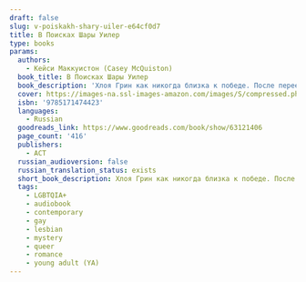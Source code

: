 ```yaml
---
draft: false
slug: v-poiskakh-shary-uiler-e64cf0d7
title: В Поисках Шары Уилер
type: books
params:
  authors:
    - Кейси Маккуистон (Casey McQuiston)
  book_title: В Поисках Шары Уилер
  book_description: 'Хлоя Грин как никогда близка к победе. После переезда в Алабаму она провела четыре долгих года, избегая сплетен, одноклассников и администрации академии Уиллоугроув. Еще чуть-чуть — и статус лучшей ученицы школы будет у нее в кармане. Ее единственная соперница — Шара Уилер, дочь директора, идеальная буквально во всем. Но за месяц до выпускного Шара целует Хлою и исчезает. В поисках ответов Хлоя обнаруживает, что она была не единственной, с кем Шара контактировала до того, как пропала. Есть еще Смит, парень Шары, и Рори, парень по соседству, которому она нравилась. У всех троих нет ничего общего, кроме таинственных записок. Вместе они должны найти Шару, ведь как иначе Хлоя победит ее в честном бою? Необычное трио отправляется в погоню за призраком через вечеринки, взломы и загадки. Со временем Хлоя начинает подозревать, что в этом маленьком городке творится гораздо больше странных вещей, чем она думала. И — возможно, просто возможно — Шара тоже была гораздо сложнее. '
  cover: https://images-na.ssl-images-amazon.com/images/S/compressed.photo.goodreads.com/books/1666993988i/63121406.jpg
  isbn: '9785171474423'
  languages:
    - Russian
  goodreads_link: https://www.goodreads.com/book/show/63121406
  page_count: '416'
  publishers:
    - АСТ
  russian_audioversion: false
  russian_translation_status: exists
  short_book_description: Хлоя Грин как никогда близка к победе. После переезда в Алабаму она провела четыре долгих года, избегая сплетен, одноклассников и администрации академии Уиллоугроув...
  tags:
    - LGBTQIA+
    - audiobook
    - contemporary
    - gay
    - lesbian
    - mystery
    - queer
    - romance
    - young adult (YA)
---
```


